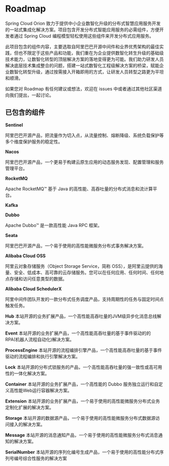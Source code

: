 # Roadmap

Spring Cloud Orion 致力于提供中小企业数智化升级的分布式智慧应用服务开发的一站式集成化解决方案。项目包含开发分布式智能应用服务的必需组件，方便开发者通过 Spring Cloud 编程模型轻松使用这些组件来开发分布式应用服务。

此项目包含的组件内容，主要选取自阿里巴巴开源中间件和业界优秀架构的最佳实践，但也不限定于这些产品和功能，我们重在为企业提供数智化转生升级的基础级技术能力，让数智化转型的顶层解决方案的落地变得更为可能。我们助力研发人员解决底层技术集成整合的问题，搭建一站式数智化工程级解决方案的桥梁，赋能企业数智化转型升级，通过按需接入开箱即用的方式，让研发人员转型之路更为平坦和顺滑。

如果您对 Roadmap 有任何建议或想法，欢迎在 issues 中或者通过其他社区渠道向我们提出，一起讨论。

## 已包含的组件


**Sentinel**

阿里巴巴开源产品，把流量作为切入点，从流量控制、熔断降级、系统负载保护等多个维度保护服务的稳定性。

**Nacos**

阿里巴巴开源产品，一个更易于构建云原生应用的动态服务发现、配置管理和服务管理平台。

**RocketMQ**

Apache RocketMQ™ 基于 Java 的高性能、高吞吐量的分布式消息和流计算平台。

**Kafka**


**Dubbo**

Apache Dubbo™ 是一款高性能 Java RPC 框架。

**Seata**

阿里巴巴开源产品，一个易于使用的高性能微服务分布式事务解决方案。

**Alibaba Cloud OSS**

阿里云对象存储服务（Object Storage Service，简称 OSS），是阿里云提供的海量、安全、低成本、高可靠的云存储服务。您可以在任何应用、任何时间、任何地点存储和访问任意类型的数据。

**Alibaba Cloud SchedulerX**

阿里中间件团队开发的一款分布式任务调度产品，支持周期性的任务与固定时间点触发任务。

**Hub**
本站开源的业务扩展产品，一个高性能高吞吐量的JVM级异步化消息总线解决方案。

**Event**
本站开源的业务扩展产品，一个高性能高吞吐量的基于事件驱动的的RPA(机器人流程自动化)解决方案。


**ProcessEngine**
本站开源的流程编排引擎产品，一个高性能高吞吐量的基于事件驱动的流程编排和执行引擎解决方案。

**Lock**
本站开源的分布式锁服务的产品，一个高性能高吞吐量的强一致性或高可用性的一体化解决方案。


**Container**
本站开源的业务扩展产品，一个高性能的 Dubbo 服务独立运行和自定义高性能Web运行容器解决方案。

**Extension**
本站开源的业务扩展产品，一个易于使用的高性能微服务分布式业务定制化扩展的解决方案。

**Storage**
本站开源的数据源产品，一个易于使用的高性能微服务分布式数据源访问接入的解决方案。

**Message**
本站开源的消息通知产品，一个易于使用的高性能微服务分布式消息通知的解决方案。

**SerialNumber**
本站开源的序列化编号生成产品，一个易于使用的高性能分布式序列号编号综合性服务的解决方案






